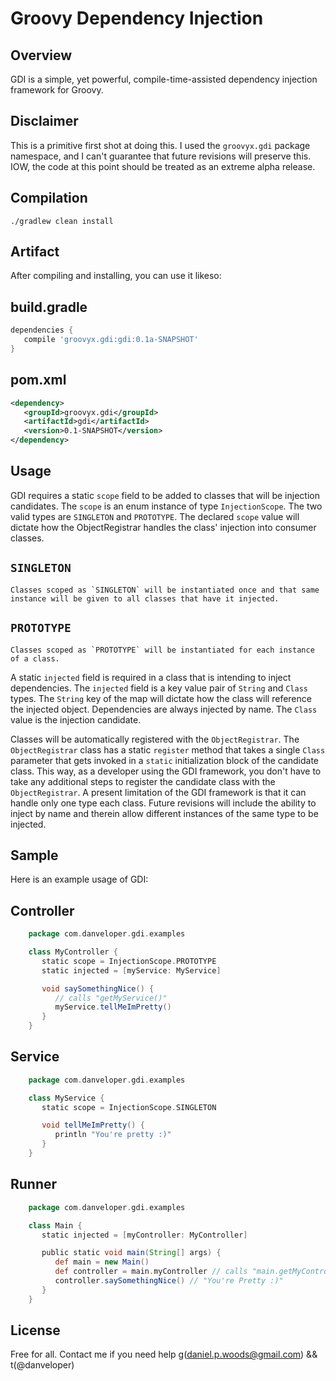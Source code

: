 Groovy Dependency Injection
===

Overview
---
GDI is a simple, yet powerful, compile-time-assisted dependency injection framework for Groovy.

Disclaimer
---
This is a primitive first shot at doing this. I used the `groovyx.gdi` package namespace, and I can't guarantee that future revisions will preserve this. IOW, the code at this point should be treated as an extreme alpha release.

Compilation
---
`./gradlew clean install`

Artifact
---
After compiling and installing, you can use it likeso:

  ## build.gradle
```groovy
dependencies {
   compile 'groovyx.gdi:gdi:0.1a-SNAPSHOT'
}
```

  ## pom.xml
```XML
<dependency>
   <groupId>groovyx.gdi</groupId>
   <artifactId>gdi</artifactId>
   <version>0.1-SNAPSHOT</version>
</dependency>
```

Usage
---
GDI requires a static `scope` field to be added to classes that will be injection candidates. The `scope` is an enum instance of type `InjectionScope`. The two valid types are `SINGLETON` and `PROTOTYPE`. The declared `scope` value will dictate how the ObjectRegistrar handles the class' injection into consumer classes.

## `SINGLETON`
    Classes scoped as `SINGLETON` will be instantiated once and that same instance will be given to all classes that have it injected.

## `PROTOTYPE`
    Classes scoped as `PROTOTYPE` will be instantiated for each instance of a class.

A static `injected` field is required in a class that is intending to inject dependencies. The `injected` field is a key value pair of `String` and `Class` types. The `String` key of the map will dictate how the class will reference the injected object. Dependencies are always injected by name. The `Class` value is the injection candidate.

Classes will be automatically registered with the `ObjectRegistrar`. The `ObjectRegistrar` class has a static `register` method that takes a single `Class` parameter that gets invoked in a `static` initialization block of the candidate class. This way, as a developer using the GDI framework, you don't have to take any additional steps to register the candidate class with the `ObjectRegistrar`. A present limitation of the GDI framework is that it can handle only one type each class. Future revisions will include the ability to inject by name and therein allow different instances of the same type to be injected.

Sample
---
Here is an example usage of GDI:

  ## Controller
```groovy
    package com.danveloper.gdi.examples

    class MyController {
       static scope = InjectionScope.PROTOTYPE
       static injected = [myService: MyService]

       void saySomethingNice() {
          // calls "getMyService()"
          myService.tellMeImPretty()
       }
    }
```
  ## Service
```groovy
    package com.danveloper.gdi.examples

    class MyService {
       static scope = InjectionScope.SINGLETON

       void tellMeImPretty() {
          println "You're pretty :)"
       }
    }
```
  ## Runner
```groovy
    package com.danveloper.gdi.examples

    class Main {
       static injected = [myController: MyController]

       public static void main(String[] args) {
          def main = new Main()
          def controller = main.myController // calls "main.getMyController()"
          controller.saySomethingNice() // "You're Pretty :)"
       }
    }

```

License
---
Free for all. Contact me if you need help g(daniel.p.woods@gmail.com) && t(@danveloper)
